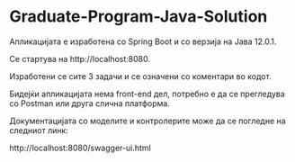 # Graduate-Program-Java-Solution

Апликацијата е изработена со Spring Boot и со верзија на Јава 12.0.1. 

Се стартува на http://localhost:8080.

Изработени се сите 3 задачи и се означени со коментари во кодот.

Бидејќи апликацијата нема front-end дел, потребно е да се прегледува со Postman или друга слична платформа. 

Документацијата со моделите и контролерите може да се погледне на следниот линк:

http://localhost:8080/swagger-ui.html
